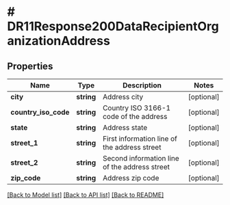 # # DR11Response200DataRecipientOrganizationAddress

## Properties

Name | Type | Description | Notes
------------ | ------------- | ------------- | -------------
**city** | **string** | Address city | [optional]
**country_iso_code** | **string** | Country ISO 3166-1 code of the address | [optional]
**state** | **string** | Address state | [optional]
**street_1** | **string** | First information line of the address street | [optional]
**street_2** | **string** | Second information line of the address street | [optional]
**zip_code** | **string** | Address zip code | [optional]

[[Back to Model list]](../../README.md#models) [[Back to API list]](../../README.md#endpoints) [[Back to README]](../../README.md)
